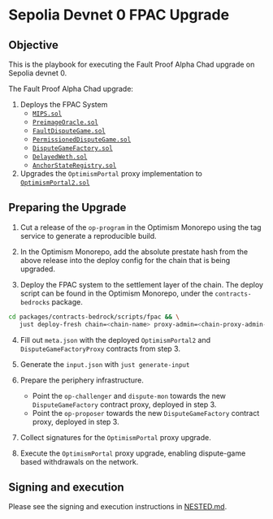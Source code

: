 # Sepolia Devnet 0 FPAC Upgrade

## Objective

This is the playbook for executing the Fault Proof Alpha Chad upgrade on Sepolia devnet 0.

The Fault Proof Alpha Chad upgrade:

1. Deploys the FPAC System
   - [`MIPS.sol`][mips-sol]
   - [`PreimageOracle.sol`][preimage-sol]
   - [`FaultDisputeGame.sol`][fdg-sol]
   - [`PermissionedDisputeGame.sol`][soy-fdg-sol]
   - [`DisputeGameFactory.sol`][dgf-sol]
   - [`DelayedWeth.sol`][delayed-weth-sol]
   - [`AnchorStateRegistry.sol`][anchor-state-reg-sol]
1. Upgrades the `OptimismPortal` proxy implementation to [`OptimismPortal2.sol`][portal-2]

[mips-sol]: https://github.com/ethereum-optimism/optimism/blob/develop/packages/contracts-bedrock/src/cannon/MIPS.sol
[preimage-sol]: https://github.com/ethereum-optimism/optimism/blob/develop/packages/contracts-bedrock/src/cannon/PreimageOracle.sol
[fdg-sol]: https://github.com/ethereum-optimism/optimism/blob/develop/packages/contracts-bedrock/src/dispute/FaultDisputeGame.sol
[soy-fdg-sol]: https://github.com/ethereum-optimism/optimism/blob/develop/packages/contracts-bedrock/src/dispute/PermissionedDisputeGame.sol
[dgf-sol]: https://github.com/ethereum-optimism/optimism/blob/develop/packages/contracts-bedrock/src/dispute/DisputeGameFactory.sol
[delayed-weth-sol]: https://github.com/ethereum-optimism/optimism/blob/develop/packages/contracts-bedrock/src/dispute/weth/DelayedWETH.sol
[portal-2]: https://github.com/ethereum-optimism/optimism/blob/develop/packages/contracts-bedrock/src/L1/OptimismPortal2.sol
[anchor-state-reg-sol]: https://github.com/ethereum-optimism/optimism/blob/develop/packages/contracts-bedrock/src/dispute/AnchorStateRegistry.sol

## Preparing the Upgrade

1. Cut a release of the `op-program` in the Optimism Monorepo using the tag service to generate a reproducible build.

2. In the Optimism Monorepo, add the absolute prestate hash from the above release into the deploy config for the chain that is being upgraded.

3. Deploy the FPAC system to the settlement layer of the chain. The deploy script can be found in the Optimism Monorepo, under the `contracts-bedrocks` package.

```sh
cd packages/contracts-bedrock/scripts/fpac && \
   just deploy-fresh chain=<chain-name> proxy-admin=<chain-proxy-admin-addr> system-owner-safe=<chain-safe-addr> args="--broadcast"
```

4. Fill out `meta.json` with the deployed `OptimismPortal2` and `DisputeGameFactoryProxy` contracts from step 3.

5. Generate the `input.json` with `just generate-input`

6. Prepare the periphery infrastructure.

   - Point the `op-challenger` and `dispute-mon` towards the new `DisputeGameFactory` contract proxy, deployed in step 3.
   - Point the `op-proposer` towards the new `DisputeGameFactory` contract proxy, deployed in step 3.

7. Collect signatures for the `OptimismPortal` proxy upgrade.

8. Execute the `OptimismPortal` proxy upgrade, enabling dispute-game based withdrawals on the network.

## Signing and execution

Please see the signing and execution instructions in [NESTED.md](../../../NESTED.md).
